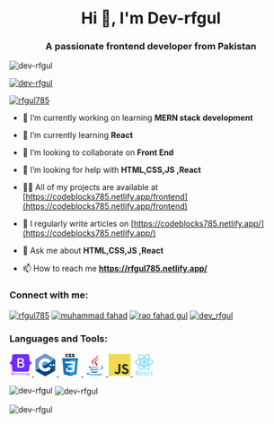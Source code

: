 <h1 align="center">Hi 👋, I'm Dev-rfgul</h1>
<h3 align="center">A passionate frontend developer from Pakistan</h3>

<p align="left"> <img src="https://komarev.com/ghpvc/?username=dev-rfgul&label=Profile%20views&color=0e75b6&style=flat" alt="dev-rfgul" /> </p>

<p align="left"> <a href="https://github.com/ryo-ma/github-profile-trophy"><img src="https://github-profile-trophy.vercel.app/?username=dev-rfgul" alt="dev-rfgul" /></a> </p>

<p align="left"> <a href="https://twitter.com/rfgul785" target="blank"><img src="https://img.shields.io/twitter/follow/rfgul785?logo=twitter&style=for-the-badge" alt="rfgul785" /></a> </p>

- 🔭 I’m currently working on learning **MERN stack development**

- 🌱 I’m currently learning **React**

- 👯 I’m looking to collaborate on **Front End**

- 🤝 I’m looking for help with **HTML,CSS,JS ,React**

- 👨‍💻 All of my projects are available at [https://codeblocks785.netlify.app/frontend](https://codeblocks785.netlify.app/frontend)

- 📝 I regularly write articles on [https://codeblocks785.netlify.app/](https://codeblocks785.netlify.app/)

- 💬 Ask me about **HTML,CSS,JS ,React**

- 📫 How to reach me **https://rfgul785.netlify.app/**

<h3 align="left">Connect with me:</h3>
<p align="left">
<a href="https://twitter.com/rfgul785" target="blank"><img align="center" src="https://raw.githubusercontent.com/rahuldkjain/github-profile-readme-generator/master/src/images/icons/Social/twitter.svg" alt="rfgul785" height="30" width="40" /></a>
<a href="https://www.linkedin.com/in/muhammad-fahad-a08538293/" target="blank"><img align="center" src="https://raw.githubusercontent.com/rahuldkjain/github-profile-readme-generator/master/src/images/icons/Social/linked-in-alt.svg" alt="muhammad fahad" height="30" width="40" /></a>
<a href="https://fb.com/rao fahad gul" target="blank"><img align="center" src="https://raw.githubusercontent.com/rahuldkjain/github-profile-readme-generator/master/src/images/icons/Social/facebook.svg" alt="rao fahad gul" height="30" width="40" /></a>
<a href="https://instagram.com/dev_rfgul" target="blank"><img align="center" src="https://raw.githubusercontent.com/rahuldkjain/github-profile-readme-generator/master/src/images/icons/Social/instagram.svg" alt="dev_rfgul" height="30" width="40" /></a>
</p>

<h3 align="left">Languages and Tools:</h3>
<p align="left"> <a href="https://getbootstrap.com" target="_blank" rel="noreferrer"> <img src="https://raw.githubusercontent.com/devicons/devicon/master/icons/bootstrap/bootstrap-plain-wordmark.svg" alt="bootstrap" width="40" height="40"/> </a> <a href="https://www.w3schools.com/cpp/" target="_blank" rel="noreferrer"> <img src="https://raw.githubusercontent.com/devicons/devicon/master/icons/cplusplus/cplusplus-original.svg" alt="cplusplus" width="40" height="40"/> </a> <a href="https://www.w3schools.com/css/" target="_blank" rel="noreferrer"> <img src="https://raw.githubusercontent.com/devicons/devicon/master/icons/css3/css3-original-wordmark.svg" alt="css3" width="40" height="40"/> </a> <a href="https://www.java.com" target="_blank" rel="noreferrer"> <img src="https://raw.githubusercontent.com/devicons/devicon/master/icons/java/java-original.svg" alt="java" width="40" height="40"/> </a> <a href="https://developer.mozilla.org/en-US/docs/Web/JavaScript" target="_blank" rel="noreferrer"> <img src="https://raw.githubusercontent.com/devicons/devicon/master/icons/javascript/javascript-original.svg" alt="javascript" width="40" height="40"/> </a> <a href="https://reactjs.org/" target="_blank" rel="noreferrer"> <img src="https://raw.githubusercontent.com/devicons/devicon/master/icons/react/react-original-wordmark.svg" alt="react" width="40" height="40"/> </a> </p>

<p><img align="left" src="https://github-readme-stats.vercel.app/api/top-langs?username=dev-rfgul&show_icons=true&locale=en&layout=compact" alt="dev-rfgul" /></p>

<p>&nbsp;<img align="center" src="https://github-readme-stats.vercel.app/api?username=dev-rfgul&show_icons=true&locale=en" alt="dev-rfgul" /></p>

<p><img align="center" src="https://github-readme-streak-stats.herokuapp.com/?user=dev-rfgul&" alt="dev-rfgul" /></p>
